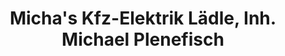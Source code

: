 ---
title: "Micha's Kfz-Elektrik Lädle, Inh. Michael Plenefisch"
url: /rutesheim/michas-kfz-elektrik-laedle-inh-michael-plenefisch/
shop: Autowerkstatt
---